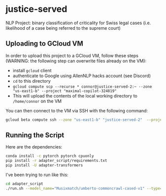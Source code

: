 # justice-served
NLP Project: binary classification of criticality for Swiss legal cases (i.e. likelihood of a case being referred to the supreme court)

## Uploading to GCloud VM

In order to upload this project to a GCloud VM, follow these steps (WARNING: the following step can overwrite files
already on the VM):

- install `gcloud` client
- authenticate to Google using AllenNLP hacks account (see Discord)
- `cd` to this directory
- `gcloud compute scp --recurse * connor@justice-served-2:~ --zone "us-east1-b" --project "maximal-copilot-324819"`
- This will upload the contents of the local working directory to `/home/connor` on the VM

You can then connect to the VM via SSH with the following command:

```bash
gcloud beta compute ssh --zone "us-east1-b" "justice-served-2"  --project "maximal-copilot-324819"
```

## Running the Script

Here are the dependencies:

```bash
conda install -c pytorch pytorch cpuonly
pip install -r adapter_script/requirements.txt
pip install -U adapter-transformers
```

I've been trying to run like this:

```bash
cd adapter_script
./run.sh --model_name="Musixmatch/umberto-commoncrawl-cased-v1" --type="hierarchical" --language="it" --train_language="it" --mode="train" --sub_datasets=False --seed=123 --debug=True
```
